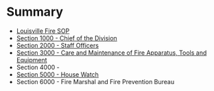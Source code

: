 # Summary

* [Louisville Fire SOP](README.md)
* [Section 1000 - Chief of the Division](section_1000_-_chief_of_the_division.md)
* [Section 2000 - Staff Officers](section_2000_-_staff_officers.md)
* [Section 3000 - Care and Maintenance of Fire Apparatus, Tools and Equipment](section_3000_-_care_and_maintenance_of_fire_appara.md)
* Section 4000 -
* [Section 5000 - House Watch](section_5000_-_house_watch.md)
* Section 6000 - Fire Marshal and Fire Prevention Bureau

